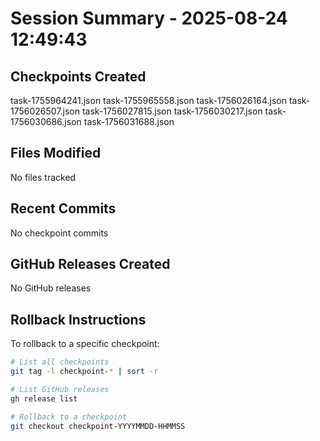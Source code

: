 # Session Summary - 2025-08-24 12:49:43

## Checkpoints Created
task-1755964241.json
task-1755965558.json
task-1756026164.json
task-1756026507.json
task-1756027815.json
task-1756030217.json
task-1756030686.json
task-1756031688.json

## Files Modified
No files tracked

## Recent Commits
No checkpoint commits

## GitHub Releases Created
No GitHub releases

## Rollback Instructions
To rollback to a specific checkpoint:
```bash
# List all checkpoints
git tag -l checkpoint-* | sort -r

# List GitHub releases
gh release list

# Rollback to a checkpoint
git checkout checkpoint-YYYYMMDD-HHMMSS
```
